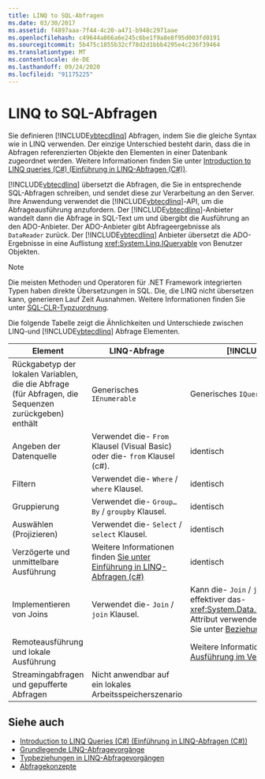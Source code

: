 ```yaml
---
title: LINQ to SQL-Abfragen
ms.date: 03/30/2017
ms.assetid: f4897aaa-7f44-4c20-a471-b948c2971aae
ms.openlocfilehash: c49644a866a6e245c6be1f9a8e8f95d003fd0191
ms.sourcegitcommit: 5b475c1855b32cf78d2d1bbb4295e4c236f39464
ms.translationtype: MT
ms.contentlocale: de-DE
ms.lasthandoff: 09/24/2020
ms.locfileid: "91175225"
---
```

# <a name="linq-to-sql-queries"></a>LINQ to SQL-Abfragen

Sie definieren [!INCLUDE[vbtecdlinq](../../../../../../includes/vbtecdlinq-md.md)] Abfragen, indem Sie die gleiche Syntax wie in LINQ verwenden. Der einzige Unterschied besteht darin, dass die in Abfragen referenzierten Objekte den Elementen in einer Datenbank zugeordnet werden. Weitere Informationen finden Sie unter [Introduction to LINQ queries (C#) (Einführung in LINQ-Abfragen (C#))](../../../../../csharp/programming-guide/concepts/linq/introduction-to-linq-queries.md).  
  
 [!INCLUDE[vbtecdlinq](../../../../../../includes/vbtecdlinq-md.md)] übersetzt die Abfragen, die Sie in entsprechende SQL-Abfragen schreiben, und sendet diese zur Verarbeitung an den Server. Ihre Anwendung verwendet die [!INCLUDE[vbtecdlinq](../../../../../../includes/vbtecdlinq-md.md)]-API, um die Abfrageausführung anzufordern. Der [!INCLUDE[vbtecdlinq](../../../../../../includes/vbtecdlinq-md.md)]-Anbieter wandelt dann die Abfrage in SQL-Text um und übergibt die Ausführung an den ADO-Anbieter. Der ADO-Anbieter gibt Abfrageergebnisse als `DataReader` zurück. Der [!INCLUDE[vbtecdlinq](../../../../../../includes/vbtecdlinq-md.md)] Anbieter übersetzt die ADO-Ergebnisse in eine Auflistung <xref:System.Linq.IQueryable> von Benutzer Objekten.  
  
> [!NOTE]
> Die meisten Methoden und Operatoren für .NET Framework integrierten Typen haben direkte Übersetzungen in SQL. Die, die LINQ nicht übersetzen kann, generieren Lauf Zeit Ausnahmen. Weitere Informationen finden Sie unter [SQL-CLR-Typzuordnung](sql-clr-type-mapping.md).  
  
 Die folgende Tabelle zeigt die Ähnlichkeiten und Unterschiede zwischen LINQ-und [!INCLUDE[vbtecdlinq](../../../../../../includes/vbtecdlinq-md.md)] Abfrage Elementen.  
  
|Element|LINQ-Abfrage|[!INCLUDE[vbtecdlinq](../../../../../../includes/vbtecdlinq-md.md)]-Abfrage|  
|----------|----------------|----------------------------------------------------------------------|  
|Rückgabetyp der lokalen Variablen, die die Abfrage (für Abfragen, die Sequenzen zurückgeben) enthält|Generisches `IEnumerable`|Generisches `IQueryable`|  
|Angeben der Datenquelle|Verwendet die- `From` Klausel (Visual Basic) oder die- `from` Klausel (c#).|identisch|  
|Filtern|Verwendet die- `Where` / `where` Klausel.|identisch|  
|Gruppierung|Verwendet die- `Group…By` / `groupby` Klausel.|identisch|  
|Auswählen (Projizieren)|Verwendet die- `Select` / `select` Klausel.|identisch|  
|Verzögerte und unmittelbare Ausführung|Weitere Informationen finden [Sie unter Einführung in LINQ-Abfragen (c#)](../../../../../csharp/programming-guide/concepts/linq/introduction-to-linq-queries.md)|identisch|  
|Implementieren von Joins|Verwendet die- `Join` / `join` Klausel.|Kann die- `Join` / `join` Klausel verwenden, aber effektiver das- <xref:System.Data.Linq.Mapping.AssociationAttribute> Attribut verwendet. Weitere Informationen finden Sie unter [Beziehungs übergreifende Abfragen](querying-across-relationships.md).|  
|Remoteausführung und lokale Ausführung||Weitere Informationen finden Sie unter [Remote Ausführung im Vergleich zur lokalen Ausführung](remote-vs-local-execution.md).|  
|Streamingabfragen und gepufferte Abfragen|Nicht anwendbar auf ein lokales Arbeitsspeicherszenario||  
  
## <a name="see-also"></a>Siehe auch

- [Introduction to LINQ Queries (C#) (Einführung in LINQ-Abfragen (C#))](../../../../../csharp/programming-guide/concepts/linq/introduction-to-linq-queries.md)
- [Grundlegende LINQ-Abfragevorgänge](../../../../../csharp/programming-guide/concepts/linq/basic-linq-query-operations.md)
- [Typbeziehungen in LINQ-Abfragevorgängen](../../../../../csharp/programming-guide/concepts/linq/type-relationships-in-linq-query-operations.md)
- [Abfragekonzepte](query-concepts.md)
